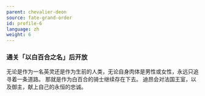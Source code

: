 ```yaml
---
parent: chevalier-deon
source: fate-grand-order
id: profile-6
language: zh
weight: 6
---
```


### 通关「以白百合之名」后开放

无论是作为一名英灵还是作为生前的人类，无论自身肉体是男性或女性，永远只追寻着一条道路。
那就是作为白百合的骑士继续存在下去。
迪昂会对法国王室，以及御主，献上自己的永恒的忠诚。
